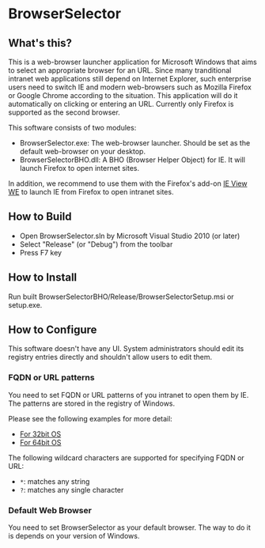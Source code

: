 # BrowserSelector

## What's this?

This is a web-browser launcher application for Microsoft Windows that aims to
select an appropriate browser for an URL. Since many tranditional intranet web
applications still depend on Internet Explorer, such enterprise users need to
switch IE and modern web-browsers such as Mozilla Firefox or Google Chrome
according to the situation. This application will do it automatically on
clicking or entering an URL. Currently only Firefox is supported as the second
browser.

This software consists of two modules:

  * BrowserSelector.exe:
    The web-browser launcher. Should be set as the default web-browser on
    your desktop.
  * BrowserSelectorBHO.dll:
    A BHO (Browser Helper Object) for IE. It will launch Firefox to open
    internet sites.

In addition, we recommend to use them with the Firefox's add-on
[IE View WE](https://addons.mozilla.org/en-US/firefox/addon/ie-view-we/) to
launch IE from Firefox to open intranet sites.

## How to Build

  * Open BrowserSelector.sln by Microsoft Visual Studio 2010 (or later)
  * Select "Release" (or "Debug") from the toolbar
  * Press F7 key

## How to Install

Run built BrowserSelectorBHO/Release/BrowserSelectorSetup.msi or setup.exe.

## How to Configure

This software doesn't have any UI. System administrators should edit its
registry entries directly and shouldn't allow users to edit them.

### FQDN or URL patterns

You need to set FQDN or URL patterns of you intranet to open them by IE.
The patterns are stored in the registry of Windows.

Please see the following examples for more detail:

  * [For 32bit OS](sample/BrowserSelectorExample.reg)
  * [For 64bit OS](sample/BrowserSelectorWOW64Example.reg)

The following wildcard characters are supported for specifying FQDN or URL:

  * `*`: matches any string
  * `?`: matches any single character

### Default Web Browser

You need to set BrowserSelector as your default browser. The way to do it is
depends on your version of Windows.
